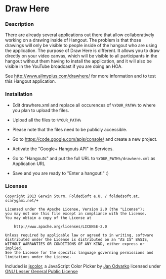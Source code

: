 # Draw Here

### Description

There are already several applications out there that allow collaboratively working on a drawing inside of Hangout. The problem is that those drawings will only be visible to people inside of the hangout who are using the application. The purpose of Draw Here is different. It allows you to draw directly on your video canvas, which will be visible to all participants in the hangout without them having to install the application, and it will also be visible in the YouTube broadcast if you are doing an HOA.

See http://www.allmyplus.com/drawhere/ for more information and to test this Hangout application.

### Installation

  * Edit drawhere.xml and replace all occurences of `%YOUR_PATH%` to where you plan to upload the files.

  * Upload all the files to `%YOUR_PATH%`

  * Please note that the files need to be publicly accessible.

  * Go to https://code.google.com/apis/console/ and create a new project.

  * Activate the "Google+ Hangouts API" in Services.

  * Go to "Hangouts" and put the full URL to `%YOUR_PATH%/drawhere.xml` as Application URL

  * Save and you are ready to "Enter a hangout!" :)

### Licenses

```
Copyright 2013 Gerwin Sturm, FoldedSoft e.U. / foldedsoft.at, scarygami.net/+

Licensed under the Apache License, Version 2.0 (the "License");
you may not use this file except in compliance with the License.
You may obtain a copy of the License at

    http://www.apache.org/licenses/LICENSE-2.0

Unless required by applicable law or agreed to in writing, software
distributed under the License is distributed on an "AS IS" BASIS,
WITHOUT WARRANTIES OR CONDITIONS OF ANY KIND, either express or implied.
See the License for the specific language governing permissions and
limitations under the License.
```

Included is [jscolor](http://jscolor.com), a JavaScript Color Picker by [Jan Odvarko](http://odvarko.cz) licensed under [GNU Lesser General Public License](http://www.gnu.org/copyleft/lesser.html)
